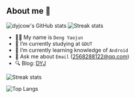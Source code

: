 ## About me 👋

![dyjcow's GitHub stats](https://github-readme-stats.vercel.app/api?username=dyjcow&theme=dracula&show_icons=true)
![Streak stats](https://github-readme-streak-stats.herokuapp.com/?user=dyjcow&show_icons=true&theme=tokyonight)
- 👨‍🎓 My name is `Deng Yaojun`
- 🔭 I’m currently studying at `GDUT`
- 🌱 I’m currently learning knowledge of `Android`
- 💬 Ask me about `Email` (2568288122@qq.com)
- 🔍 Blog: [DYJ](https://www.dyjcow.top)

![Streak stats](https://github-readme-streak-stats.herokuapp.com/?user=dyjcow&show_icons=true&theme=tokyonight)

![Top Langs](https://github-readme-stats.vercel.app/api/top-langs/?username=dyjcow&layout=compact)



<!--
**dyjcow/dyjcow** is a ✨ _special_ ✨ repository because its `README.md` (this file) appears on your GitHub profile.

Here are some ideas to get you started:

- 🔭 I’m currently working on ...
- 🌱 I’m currently learning ...
- 👯 I’m looking to collaborate on ...
- 🤔 I’m looking for help with ...
- 💬 Ask me about ...
- 📫 How to reach me: ...
- 😄 Pronouns: ...
- ⚡ Fun fact: ...
-->
